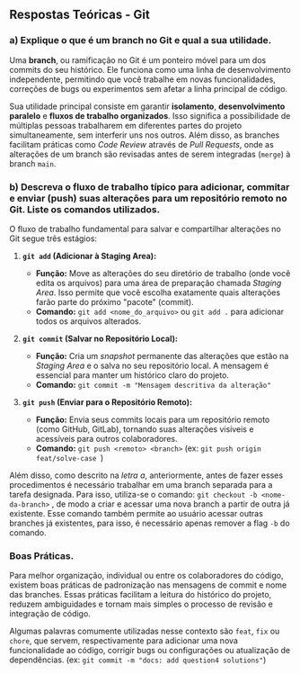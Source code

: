 ## Respostas Teóricas - Git

### a)  Explique o que é um branch no Git e qual a sua utilidade.

Uma **branch**, ou ramificação no Git é um ponteiro móvel para um dos commits do seu histórico. Ele funciona como uma linha de desenvolvimento independente, permitindo que você trabalhe em novas funcionalidades, correções de bugs ou experimentos sem afetar a linha principal de código.<br>

Sua utilidade principal consiste em garantir **isolamento**, **desenvolvimento paralelo** e **fluxos de trabalho organizados**. Isso significa a possibilidade de múltiplas pessoas trabalharem em diferentes partes do projeto simultaneamente, sem interferir uns nos outros. Além disso, as branches facilitam práticas como *Code Review* através de *Pull Requests*, onde as alterações de um branch são revisadas antes de serem integradas (`merge`) à branch `main`.


### b) Descreva o fluxo de trabalho típico para adicionar, commitar e enviar (push) suas alterações para um repositório remoto no Git. L️iste os comandos utilizados. 

O fluxo de trabalho fundamental para salvar e compartilhar alterações no Git segue três estágios:

1.  **`git add` (Adicionar à Staging Area):**
    - **Função:** Move as alterações do seu diretório de trabalho (onde você edita os arquivos) para uma área de preparação chamada *Staging Area*. Isso permite que você escolha exatamente quais alterações farão parte do próximo "pacote" (commit).
    - **Comando:** `git add <nome_do_arquivo>` ou `git add .` para adicionar todos os arquivos alterados.


2.  **`git commit` (Salvar no Repositório Local):**
    - **Função:** Cria um *snapshot* permanente das alterações que estão na *Staging Area* e o salva no seu repositório local. A mensagem é essencial para manter um histórico claro do projeto.
    - **Comando:** `git commit -m "Mensagem descritiva da alteração"`
    

3.  **`git push` (Enviar para o Repositório Remoto):**
    - **Função:** Envia seus commits locais para um repositório remoto (como GitHub, GitLab), tornando suas alterações visíveis e acessíveis para outros colaboradores.
    - **Comando:** `git push <remoto> <branch>` (ex: `git push origin feat/solve-case `)

Além disso, como descrito na *letra a*, anteriormente, antes de fazer esses procedimentos é necessário trabalhar em uma branch separada para a tarefa designada. Para isso, utiliza-se o comando: `git checkout -b <nome-da-branch>` , de modo a criar e acessar uma nova branch a partir de outra já existente. Esse comando também permite ao usuário acessar outras branches já existentes, para isso, é necessário apenas remover a flag `-b` do comando.


### Boas Práticas.

Para melhor organização, individual ou entre os colaboradores do código, existem boas práticas de padronização nas mensagens de commit e nome das branches. Essas práticas facilitam a leitura do histórico do projeto, reduzem ambiguidades e tornam mais simples o processo de revisão e integração de código.<br>

Algumas palavras comumente utilizadas nesse contexto são `feat`, `fix` ou `chore`, que servem, respectivamente para adicionar uma nova funcionalidade ao código, corrigir bugs ou configurações ou atualização de dependências. (ex: `git commit -m "docs: add question4 solutions"`)